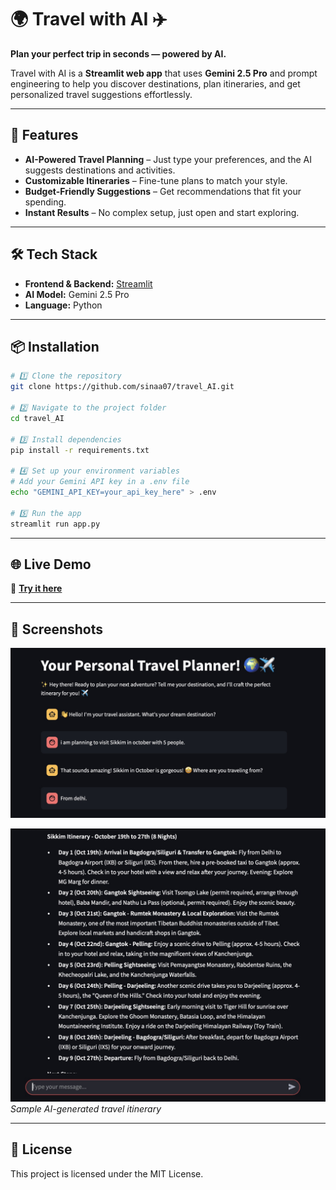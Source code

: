 # 🌍 Travel with AI ✈️
**Plan your perfect trip in seconds — powered by AI.**

Travel with AI is a **Streamlit web app** that uses **Gemini 2.5 Pro** and prompt engineering to help you discover destinations, plan itineraries, and get personalized travel suggestions effortlessly.

---

## 🚀 Features
- **AI-Powered Travel Planning** – Just type your preferences, and the AI suggests destinations and activities.
- **Customizable Itineraries** – Fine-tune plans to match your style.
- **Budget-Friendly Suggestions** – Get recommendations that fit your spending.
- **Instant Results** – No complex setup, just open and start exploring.
  
---

## 🛠️ Tech Stack
- **Frontend & Backend:** [Streamlit](https://streamlit.io/)
- **AI Model:** Gemini 2.5 Pro
- **Language:** Python

---

## 📦 Installation

```bash
# 1️⃣ Clone the repository
git clone https://github.com/sinaa07/travel_AI.git

# 2️⃣ Navigate to the project folder
cd travel_AI

# 3️⃣ Install dependencies
pip install -r requirements.txt

# 4️⃣ Set up your environment variables
# Add your Gemini API key in a .env file
echo "GEMINI_API_KEY=your_api_key_here" > .env

# 5️⃣ Run the app
streamlit run app.py
```
---

## 🌐 Live Demo
🚀 **[Try it here](https://travelwithai.streamlit.app)**

---

## 📸 Screenshots
![App Screenshot](sc/sc2.jpg)

![Itinerary Example](sc/sc4.jpg)
*Sample AI-generated travel itinerary*

---

## 📜 License
This project is licensed under the MIT License.
